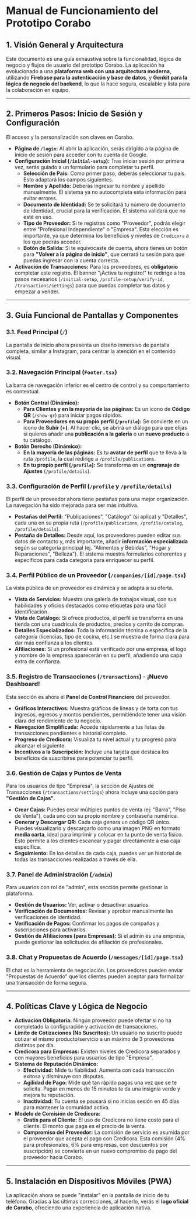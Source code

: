 # Manual de Funcionamiento del Prototipo Corabo

## 1. Visión General y Arquitectura

Este documento es una guía exhaustiva sobre la funcionalidad, lógica de negocio y flujos de usuario del prototipo Corabo. La aplicación ha evolucionado a una **plataforma web con una arquitectura moderna**, utilizando **Firebase para la autenticación y base de datos**, y **Genkit para la lógica de negocio del backend**, lo que la hace segura, escalable y lista para la colaboración en equipo.

---

## 2. Primeros Pasos: Inicio de Sesión y Configuración

El acceso y la personalización son claves en Corabo.

-   **Página de `/login`:** Al abrir la aplicación, serás dirigido a la página de inicio de sesión para acceder con tu cuenta de Google.
-   **Configuración Inicial (`/initial-setup`):** Tras iniciar sesión por primera vez, serás guiado a un formulario para completar tu perfil.
    -   **Selección de País:** Como primer paso, deberás seleccionar tu país. Esto adaptará los campos siguientes.
    -   **Nombre y Apellido:** Deberás ingresar tu nombre y apellido manualmente. El sistema ya no autocompleta esta información para evitar errores.
    -   **Documento de Identidad:** Se te solicitará tu número de documento de identidad, crucial para la verificación. El sistema validará que no esté en uso.
    -   **Tipo de Proveedor:** Si te registras como "Proveedor", podrás elegir entre "Profesional Independiente" o "Empresa". Esta elección es importante, ya que determina los beneficios y niveles de `Credicora` a los que podrás acceder.
    -   **Botón de Salida:** Si te equivocaste de cuenta, ahora tienes un botón para **"Volver a la página de inicio"**, que cerrará tu sesión para que puedas ingresar con la cuenta correcta.
-   **Activación de Transacciones:** Para los proveedores, es **obligatorio** completar este registro. El banner "¡Activa tu registro!" te redirige a los pasos necesarios (`/initial-setup`, `/profile-setup/verify-id`, `/transactions/settings`) para que puedas completar tus datos y empezar a vender.

---

## 3. Guía Funcional de Pantallas y Componentes

### 3.1. Feed Principal (`/`)
La pantalla de inicio ahora presenta un diseño inmersivo de pantalla completa, similar a Instagram, para centrar la atención en el contenido visual.

### 3.2. Navegación Principal (`Footer.tsx`)
La barra de navegación inferior es el centro de control y su comportamiento es contextual.

-   **Botón Central (Dinámico):**
    -   **Para Clientes y en la mayoría de las páginas:** Es un icono de **Código QR** (`/show-qr`) para iniciar pagos rápidos.
    -   **Para Proveedores en su propio perfil (`/profile`):** Se convierte en un icono de **Subir (+)**. Al hacer clic, se abrirá un diálogo para que elijas si quieres añadir una **publicación a la galería** o un **nuevo producto** a tu catálogo.
-   **Botón Derecho (Dinámico):**
    -   **En la mayoría de las páginas:** Es tu **avatar de perfil** que te lleva a la ruta `/profile`, la cual redirige a `/profile/publications`.
    -   **En tu propio perfil (`/profile`):** Se transforma en un **engranaje de Ajustes** (`/profile/details`).

### 3.3. Configuración de Perfil (`/profile` y `/profile/details`)
El perfil de un proveedor ahora tiene pestañas para una mejor organización. La navegación ha sido mejorada para ser más intuitiva.

-   **Pestañas del Perfil:** "Publicaciones", "Catálogo" (si aplica) y "Detalles", cada una en su propia ruta (`/profile/publications`, `/profile/catalog`, `/profile/details`).
-   **Pestaña de Detalles:** Desde aquí, los proveedores pueden editar sus datos de contacto y, más importante, añadir **información especializada** según su categoría principal (ej. "Alimentos y Bebidas", "Hogar y Reparaciones", "Belleza"). El sistema muestra formularios coherentes y específicos para cada categoría para enriquecer su perfil.

### 3.4. Perfil Público de un Proveedor (`/companies/[id]/page.tsx`)
La vista pública de un proveedor es dinámica y se adapta a su oferta.

-   **Vista de Servicios:** Muestra una galería de trabajos visual, con sus habilidades y oficios destacados como etiquetas para una fácil identificación.
-   **Vista de Catálogo:** Si ofrece productos, el perfil se transforma en una tienda con una cuadrícula de productos, precios y carrito de compras.
-   **Detalles Especializados:** Toda la información técnica o específica de la categoría (licencias, tipo de cocina, etc.) se muestra de forma clara para dar más confianza a los clientes.
-   **Afiliaciones:** Si un profesional está verificado por una empresa, el logo y nombre de la empresa aparecerán en su perfil, añadiendo una capa extra de confianza.

### 3.5. Registro de Transacciones (`/transactions`) - ¡Nuevo Dashboard!
Esta sección es ahora el **Panel de Control Financiero** del proveedor.
-   **Gráficos Interactivos:** Muestra gráficos de líneas y de torta con tus ingresos, egresos y montos pendientes, permitiéndote tener una visión clara del rendimiento de tu negocio.
-   **Navegación Simplificada:** Accede rápidamente a tus listas de transacciones pendientes e historial completo.
-   **Progreso de Credicora:** Visualiza tu nivel actual y tu progreso para alcanzar el siguiente.
-   **Incentivos a la Suscripción:** Incluye una tarjeta que destaca los beneficios de suscribirse para potenciar tu perfil.

### 3.6. Gestión de Cajas y Puntos de Venta
Para los usuarios de tipo "Empresa", la sección de Ajustes de Transacciones (`/transactions/settings`) ahora incluye una opción para **"Gestión de Cajas"**.
-   **Crear Cajas:** Puedes crear múltiples puntos de venta (ej: "Barra", "Piso de Venta"), cada uno con su propio nombre y contraseña numérica.
-   **Generar y Descargar QR:** Cada caja genera un código QR único. Puedes visualizarlo y descargarlo como una imagen PNG en formato **media carta**, ideal para imprimir y colocar en tu punto de venta físico. Esto permite a los clientes escanear y pagar directamente a esa caja específica.
-   **Seguimiento:** En los detalles de cada caja, puedes ver un historial de todas las transacciones realizadas a través de ella.

### 3.7. Panel de Administración (`/admin`)
Para usuarios con rol de "admin", esta sección permite gestionar la plataforma.
-   **Gestión de Usuarios:** Ver, activar o desactivar usuarios.
-   **Verificación de Documentos:** Revisar y aprobar manualmente las verificaciones de identidad.
-   **Verificación de Pagos:** Confirmar los pagos de campañas y suscripciones para activarlos.
-   **Gestión de Afiliaciones (para Empresas):** Si el admin es una empresa, puede gestionar las solicitudes de afiliación de profesionales.

### 3.8. Chat y Propuestas de Acuerdo (`/messages/[id]/page.tsx`)
El chat es la herramienta de negociación. Los proveedores pueden enviar "Propuestas de Acuerdo" que los clientes pueden aceptar para formalizar una transacción de forma segura.

---

## 4. Políticas Clave y Lógica de Negocio

-   **Activación Obligatoria:** Ningún proveedor puede ofertar si no ha completado la configuración y activación de transacciones.
-   **Límite de Cotizaciones (No Suscritos):** Un usuario no suscrito puede cotizar el mismo producto/servicio a un máximo de 3 proveedores distintos por día.
-   **Credicora para Empresas:** Existen niveles de Credicora separados y con mayores beneficios para usuarios de tipo "Empresa".
-   **Sistema de Reputación Dinámico:**
    -   **Efectividad:** Mide tu fiabilidad. Aumenta con cada transacción exitosa y disminuye con disputas.
    -   **Agilidad de Pago:** Mide qué tan rápido pagas una vez que se te solicita. Pagar en menos de 15 minutos te da una insignia verde y mejora tu reputación.
    -   **Inactividad:** Tu cuenta se pausará si no inicias sesión en 45 días para mantener la comunidad activa.
-   **Modelo de Comisión de Credicora:**
    -   **Gratis para el Cliente:** El uso de Credicora no tiene costo para el cliente. El monto que paga es el precio de la venta.
    -   **Compromiso del Proveedor:** La comisión de servicio es asumida por el proveedor que acepta el pago con Credicora. Esta comisión (4% para profesionales, 6% para empresas, con descuentos por suscripción) se convierte en un nuevo compromiso de pago del proveedor hacia Corabo.

---

## 5. Instalación en Dispositivos Móviles (PWA)

La aplicación ahora se puede "instalar" en la pantalla de inicio de tu teléfono. Gracias a las últimas correcciones, al hacerlo, verás el **logo oficial de Corabo**, ofreciendo una experiencia de aplicación nativa.

    